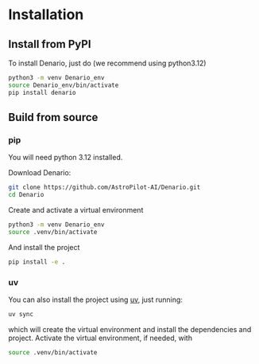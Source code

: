 # Installation

## Install from PyPI

To install Denario, just do (we recommend using python3.12)

```bash
python3 -m venv Denario_env
source Denario_env/bin/activate
pip install denario
```

## Build from source

### pip

You will need python 3.12 installed.

Download Denario:

```bash
git clone https://github.com/AstroPilot-AI/Denario.git
cd Denario
```

Create and activate a virtual environment

```bash
python3 -m venv Denario_env
source .venv/bin/activate
```

And install the project
```bash
pip install -e .
```

### uv

You can also install the project using [uv](https://docs.astral.sh/uv/), just running:

```bash
uv sync
```

which will create the virtual environment and install the dependencies and project. Activate the virtual environment, if needed, with

```bash
source .venv/bin/activate
```